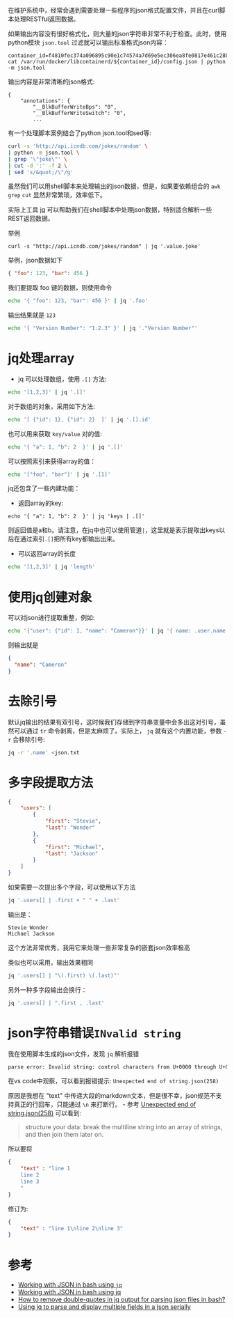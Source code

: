 在维护系统中，经常会遇到需要处理一些程序的json格式配置文件，并且在curl脚本处理RESTful返回数据。

如果输出内容没有很好格式化，则大量的json字符串非常不利于检查。此时，使用python模块 `json.tool` 过滤就可以输出标准格式json内容：

```
container_id=f4810fec374a096895c90e1c74574a7d69e5ec306ea8fe0817e461c28b3da716
cat /var/run/docker/libcontainerd/${container_id}/config.json | python -m json.tool
```

输出内容是非常清晰的json格式:

```
{
    "annotations": {
        "__BlkBufferWriteBps": "0",
        "__BlkBufferWriteSwitch": "0",
        ...
```

有一个处理脚本案例结合了python json.tool和sed等:

```bash
curl -s 'http://api.icndb.com/jokes/random' \
| python -m json.tool \
| grep '\"joke\"' \
| cut -d ':' -f 2 \
| sed 's/&quot;/\"/g'
```

虽然我们可以用shell脚本来处理输出的json数据，但是，如果要依赖组合的 `awk` `grep` `cut` 显然非常繁琐，效率低下。

实际上工具 [jq](https://stedolan.github.io/jq/) 可以帮助我们在shell脚本中处理json数据，特别适合解析一些REST返回数据。

举例

```
curl -s "http://api.icndb.com/jokes/random" | jq '.value.joke'
```

举例，json数据如下

```json
{ "foo": 123, "bar": 456 }
```

我们要提取 foo 键的数据，则使用命令

```bash
echo '{ "foo": 123, "bar": 456 }' | jq '.foo'
```

输出结果就是 `123`

```bash
echo '{ "Version Number": "1.2.3" }' | jq '."Version Number"'
```

# jq处理array

* jq 可以处理数组，使用 `.[]` 方法:

```bash
echo '[1,2,3]' | jq '.[]'
```

对于数组的对象，采用如下方法:

```bash
echo '[ {"id": 1}, {"id": 2}  ]' | jq '.[].id'
```

也可以用来获取 `key/value` 对的值:

```bash
echo '{ "a": 1, "b": 2  }' | jq '.[]'
```

可以按照索引来获得array的值：

```bash
echo '["foo", "bar"]' | jq '.[1]'
```

jq还包含了一些内建功能：

- 返回array的key:

```
echo '{ "a": 1, "b": 2  }' | jq 'keys | .[]'
```

则返回值是a和b。请注意，在jq中也可以使用管道`|`，这里就是表示提取出keys以后在通过索引`.[]`把所有key都输出出来。

- 可以返回array的长度

```bash
echo '[1,2,3]' | jq 'length'
```

# 使用jq创建对象

可以对json进行提取重整，例如:

```bash
echo '{"user": {"id": 1, "name": "Cameron"}}' | jq '{ name: .user.name  }'
```

则输出就是

```json
{
  "name": "Cameron"
}
```

# 去除引号

默认jq输出的结果有双引号，这时候我们存储到字符串变量中会多出这对引号，虽然可以通过 `tr` 命令剥离，但是太麻烦了。实际上， `jq` 就有这个内置功能，参数 `-r` 会移除引号:

```bash
jq -r '.name' <json.txt
```

# 多字段提取方法

```json
{
    "users": [
        {
            "first": "Stevie",
            "last": "Wonder"
        },
        {
            "first": "Michael",
            "last": "Jackson"
        }
    ]
}
```

如果需要一次提出多个字段，可以使用以下方法

```bash
jq '.users[] | .first + " " + .last'
```

输出是：

```
Stevie Wonder
Michael Jackson
```

这个方法非常优秀，我用它来处理一些非常复杂的嵌套json效率极高

类似也可以采用，输出效果相同

```bash
jq '.users[] | "\(.first) \(.last)"'
```

另外一种多字段输出会换行：

```bash
jq '.users[] | ".first , .last'
```

# json字符串错误`INvalid string`

我在使用脚本生成的json文件，发现 `jq` 解析报错

```bash
parse error: Invalid string: control characters from U+0000 through U+001F must be escaped at line 264, column 1
```

在vs code中观察，可以看到报错提示: `Unexpected end of string.json(258)`

原因是我想在 "text" 中传递大段的markdown文本，但是很不幸，json规范不支持真正的行回车，只能通过 `\n` 来打断行。 - 参考 [Unexpected end of string.json(258)](https://stackoverflow.com/questions/2392766/are-multi-line-strings-allowed-in-json) 可以看到:

> structure your data: break the multiline string into an array of strings, and then join them later on.

所以要将

```json
{
    "text" : "line 1
    line 2
    line 3
    "
}
```

修订为:

```json
{
    "text" : "line 1\nline 2\nline 3"
}
```


# 参考

* [Working with JSON in bash using `jq`](https://medium.com/cameron-nokes/working-with-json-in-bash-using-jq-13d76d307c4)
* [Working with JSON in bash using jq](https://cameronnokes.com/blog/working-with-json-in-bash-using-jq/)
* [How to remove double-quotes in jq output for parsing json files in bash? ](https://stackoverflow.com/questions/44656515/how-to-remove-double-quotes-in-jq-output-for-parsing-json-files-in-bash)
* [Using jq to parse and display multiple fields in a json serially](https://stackoverflow.com/questions/28164849/using-jq-to-parse-and-display-multiple-fields-in-a-json-serially)